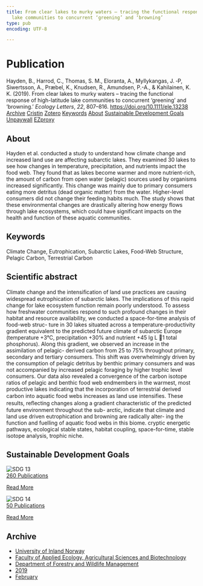 ```yaml
---
title: From clear lakes to murky waters – tracing the functional response of high-latitude
  lake communities to concurrent ‘greening’ and ‘browning’
type: pub
encoding: UTF-8

---
```

<h1>Publication</h1>
<article id="csl-bib-container-LJBTPFIA" class="csl-bib-container">
  <div class="csl-bib-body"> <div class="csl-entry">Hayden, B., Harrod, C., Thomas, S. M., Eloranta, A., Myllykangas, J. ‐P, Siwertsson, A., Præbel, K., Knudsen, R., Amundsen, P.-A., &#38; Kahilainen, K. K. (2019). From clear lakes to murky waters – tracing the functional response of high-latitude lake communities to concurrent ‘greening’ and ‘browning.’ <i>Ecology Letters</i>, <i>22</i>, 807–816. <a href="https://doi.org/10.1111/ele.13238">https://doi.org/10.1111/ele.13238</a></div> </div>
  <div class="csl-bib-buttons">
    <a href="#taxonomy-article-LJBTPFIA" alt="archive" class="csl-bib-button">Archive</a>
    <a href="https://app.cristin.no/results/show.jsf?id=1680302" alt="Cristin" class="csl-bib-button">Cristin</a>
    <a href="http://zotero.org/groups/5881554/items/LJBTPFIA" alt="Zotero" class="csl-bib-button">Zotero</a>
    <a href="#keywords-article-LJBTPFIA" alt="keywords" class="csl-bib-button">Keywords</a>
    <a href="#about-article-LJBTPFIA" alt="about_pub" class="csl-bib-button">About</a>
    <a href="#sdg-article-LJBTPFIA" alt="sdg" class="csl-bib-button">Sustainable Development Goals</a>
    <a href="https://jyx.jyu.fi/bitstream/123456789/66477/1/hayden%20et%20al%20%20ecol%20lettaccepted.pdf" alt="Unpaywall" class="csl-bib-button">Unpaywall</a>
    <a href="https://jyx.jyu.fi/bitstream/123456789/66477/1/hayden%20et%20al%20%20ecol%20lettaccepted.pdf" alt="EZproxy" class="csl-bib-button">EZproxy</a>
  </div>
  <div id="csl-bib-meta-container-LJBTPFIA"></div>
</article>
<div id="csl-bib-meta-LJBTPFIA" class="csl-bib-meta">
  <article id="about-article-LJBTPFIA" class="about_pub-article">
    <h1>About</h1>
    Hayden et al. conducted a study to understand how climate change and increased land use are affecting subarctic lakes. They examined 30 lakes to see how changes in temperature, precipitation, and nutrients impact the food web. They found that as lakes become warmer and more nutrient-rich, the amount of carbon from open water (pelagic) sources used by organisms increased significantly. This change was mainly due to primary consumers eating more detritus (dead organic matter) from the water. Higher-level consumers did not change their feeding habits much. The study shows that these environmental changes are drastically altering how energy flows through lake ecosystems, which could have significant impacts on the health and function of these aquatic communities.
  </article>
  <article id="keywords-article-LJBTPFIA" class="keywords-article">
    <h1>Keywords</h1>
    Climate Change, Eutrophication, Subarctic Lakes, Food-Web Structure, Pelagic Carbon, Terrestrial Carbon
  </article>
  <article id="abstract-article-LJBTPFIA" class="abstract-article">
    <h1>Scientific abstract</h1>
    Climate change and the intensiﬁcation of land use practices are causing widespread eutrophication 
of subarctic lakes. The implications of this rapid change for lake ecosystem function remain 
poorly understood. To assess how freshwater communities respond to such profound changes in 
their habitat and resource availability, we conducted a space-for-time analysis of food-web struc- 
ture in 30 lakes situated across a temperature-productivity gradient equivalent to the predicted 
future climate of subarctic Europe (temperature +3°C, precipitation +30% and nutrient +45 lg 
L 
1 
total phosphorus). Along this gradient, we observed an increase in the assimilation of pelagic- 
derived carbon from 25 to 75% throughout primary, secondary and tertiary consumers. This shift 
was overwhelmingly driven by the consumption of pelagic detritus by benthic primary consumers 
and was not accompanied by increased pelagic foraging by higher trophic level consumers. Our 
data also revealed a convergence of the carbon isotope ratios of pelagic and benthic food web 
endmembers in the warmest, most productive lakes indicating that the incorporation of terrestrial 
derived carbon into aquatic food webs increases as land use intensiﬁes. These results, reﬂecting 
changes along a gradient characteristic of the predicted future environment throughout the sub- 
arctic, indicate that climate and land use driven eutrophication and browning are radically alter- 
ing the function and fuelling of aquatic food webs in this biome. 
cryptic energetic pathways, ecological stable states, habitat coupling, space-for-time, stable isotope 
analysis, trophic niche.
  </article>
  <article id="sdg-article-LJBTPFIA" class="sdg-article">
    <h1>Sustainable Development Goals</h1>
    <div class="sdg-container"><div id="sdg13" class="sdg">
        <img src="{{< params subfolder >}}images/sdg/sdg13_en.png" class="image" alt="SDG 13">
        <div class="sdg-overlay">
          <a href="{{< params subfolder >}}en/archive/?sdg=13#archive" class="sdg-publication-count"><span>260</span> Publications</a>
          <p><a href="https://sdgs.un.org/goals/goal13" class="sdg-read-more">Read More</a></p>
        </div>
      </div> <div id="sdg14" class="sdg">
        <img src="{{< params subfolder >}}images/sdg/sdg14_en.png" class="image" alt="SDG 14">
        <div class="sdg-overlay">
          <a href="{{< params subfolder >}}en/archive/?sdg=14#archive" class="sdg-publication-count"><span>50</span> Publications</a>
          <p><a href="https://sdgs.un.org/goals/goal14" class="sdg-read-more">Read More</a></p>
        </div>
      </div></div>
  </article>
  <article id="taxonomy-article-LJBTPFIA" class="taxonomy-article">
    <h1>Archive</h1>
    <ul>
      <li><a href="{{< params subfolder >}}en/archive/?key=3DCRN523">University of Inland Norway</a></li>
      <li><a href="{{< params subfolder >}}en/archive/?key=T77LXH6D">Faculty of Applied Ecology, Agricultural Sciences and Biotechnology</a></li>
      <li><a href="{{< params subfolder >}}en/archive/?key=7TRARPE3">Department of Forestry and Wildlife Management</a></li>
      <li><a href="{{< params subfolder >}}en/archive/?key=MXEW8QDW">2019</a></li>
      <li><a href="{{< params subfolder >}}en/archive/?key=QPS882AU">February</a></li>
    </ul>
  </article>
</div>
